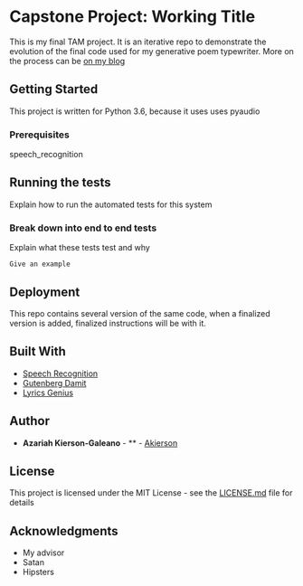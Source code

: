 # Capstone Project: Working Title

This is my final TAM project. It is an iterative repo to demonstrate the evolution of
the final code used for my generative poem typewriter. More on the process can be [on my blog](http://akierson.com)

## Getting Started

This project is written for Python 3.6, because it uses uses pyaudio 

### Prerequisites

speech_recognition

## Running the tests

Explain how to run the automated tests for this system

### Break down into end to end tests

Explain what these tests test and why

```
Give an example
```

## Deployment

This repo contains several version of the same code, when a finalized version is added, finalized instructions will be with it.

## Built With

* [Speech Recognition](https://github.com/Uberi/speech_recognition/)
* [Gutenberg Damit](https://github.com/aparrish/gutenberg-dammit)
* [Lyrics Genius](https://github.com/johnwmillr/LyricsGenius)

## Author

* **Azariah Kierson-Galeano** - ** - [Akierson](http://akierson.com)

## License

This project is licensed under the MIT License - see the [LICENSE.md](LICENSE.md) file for details

## Acknowledgments

* My advisor
* Satan
* Hipsters
